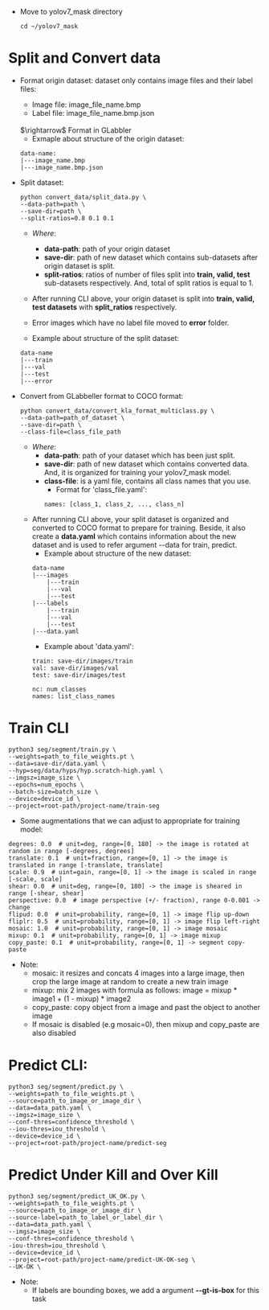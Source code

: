 - Move to yolov7_mask directory
    ```Shell
    cd ~/yolov7_mask
    ```

# Split and Convert data
- Format origin dataset: dataset only contains image files and their label files:
    - Image file: image_file_name.bmp
    - Label file: image_file_name.bmp.json
    </br>
    $\rightarrow$ Format in GLabbler
    
    - Exmaple about structure of the origin dataset:
    ```Shell
    data-name:
    |---image_name.bmp
    |---image_name.bmp.json
    ```
- Split dataset:
   ```Shell
   python convert_data/split_data.py \
   --data-path=path \
   --save-dir=path \
   --split-ratios=0.8 0.1 0.1 
   ```
   - <i>Where</i>:
        - <b>data-path</b>: path of your origin dataset
        - <b>save-dir</b>: path of new dataset which contains sub-datasets after origin dataset is split.
        - <b>split-ratios</b>: ratios of number of files split into <b>train, valid, test</b> sub-datasets respectively. And, total of split ratios is equal to 1.

   - After running CLI above, your origin dataset is split into <b>train, valid, test datasets</b> with <b>split_ratios</b> respectively.
   - Error images which have no label file moved to <b>error</b> folder.
   - Example about structure of the split dataset:
   ```Shell
   data-name
   |---train
   |---val
   |---test
   |---error
   ```
- Convert from GLabbeller format to COCO format:
    ```Shell
    python convert_data/convert_kla_format_multiclass.py \
    --data-path=path_of_dataset \
    --save-dir=path \
    --class-file=class_file_path
    ```
    - <i>Where</i>:
        - <b>data-path</b>: path of your dataset which has been just split.
        - <b>save-dir</b>: path of new dataset which contains converted data. And, it is organized for training your yolov7_mask model.
        - <b>class-file</b>: is a yaml file, contains all class names that you use.
            - Format for 'class_file.yaml':
            ```Shell
            names: [class_1, class_2, ..., class_n]
            ```
    - After running CLI above, your split dataset is organized and converted to COCO format to prepare for training. Beside, it also create a <b>data.yaml</b> which contains information about the new dataset and is used to refer argument --data for train, predict.
        - Example about structure of the new dataset:
        ```Shell
        data-name
        |---images
            |---train
            |---val
            |---test
        |---labels
            |---train
            |---val
            |---test
        |---data.yaml
        ```
        - Example about 'data.yaml':
        ```Shell
        train: save-dir/images/train
        val: save-dir/images/val
        test: save-dir/images/test

        nc: num_classes
        names: list_class_names
        ```

# Train CLI
```Shell
python3 seg/segment/train.py \
--weights=path_to_file_weights.pt \
--data=save-dir/data.yaml \
--hyp=seg/data/hyps/hyp.scratch-high.yaml \
--imgsz=image_size \
--epochs=num_epochs \
--batch-size=batch_size \
--device=device_id \
--project=root-path/project-name/train-seg
```

- Some augmentations that we can adjust to appropriate for training model:
```Shell
degrees: 0.0  # unit=deg, range=[0, 180] -> the image is rotated at random in range [-degrees, degrees]
translate: 0.1  # unit=fraction, range=[0, 1] -> the image is translated in range [-translate, translate]
scale: 0.9  # uint=gain, range=[0, 1] -> the image is scaled in range [-scale, scale]
shear: 0.0  # unit=deg, range=[0, 180] -> the image is sheared in range [-shear, shear]
perspective: 0.0  # image perspective (+/- fraction), range 0-0.001 -> change 
flipud: 0.0  # unit=probability, range=[0, 1] -> image flip up-down
fliplr: 0.5  # unit=probability, range=[0, 1] -> image flip left-right
mosaic: 1.0  # unit=probability, range=[0, 1] -> image mosaic
mixup: 0.1  # unit=probability, range=[0, 1] -> image mixup
copy_paste: 0.1  # unit=probability, range=[0, 1] -> segment copy-paste
```
- Note:
    - mosaic: it resizes and concats 4 images into a large image, then crop the large image at random to create a new train image
    - mixup: mix 2 images with formula as follows: image = mixup * image1 + (1 - mixup) * image2
    - copy_paste: copy object from a image and past the object to another image
    - If mosaic is disabled (e.g mosaic=0), then mixup and copy_paste are also disabled



# Predict CLI:
```Shell
python3 seg/segment/predict.py \
--weights=path_to_file_weights.pt \
--source=path_to_image_or_image_dir \
--data=data_path.yaml \
--imgsz=image_size \
--conf-thres=confidence_threshold \
--iou-thres=iou_threshold \
--device=device_id \
--project=root-path/project-name/predict-seg
```

# Predict Under Kill and Over Kill
```Shell
python3 seg/segment/predict_UK_OK.py \
--weights=path_to_file_weights.pt \
--source=path_to_image_or_image_dir \
--source-label=path_to_label_or_label_dir \
--data=data_path.yaml \
--imgsz=image_size \
--conf-thres=confidence_threshold \
-iou-thresh=iou_threshold \
--device=device_id \
--project=root-path/project-name/predict-UK-OK-seg \
--UK-OK \
```

- Note:
    - If labels are bounding boxes, we add a argument <b>--gt-is-box</b> for this task
